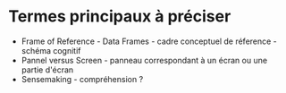 # Termes principaux à préciser


* Frame of Reference - Data Frames - cadre conceptuel de réference - schéma cognitif
* Pannel versus Screen - panneau correspondant à un écran ou une partie d'écran
* Sensemaking - compréhension ?
